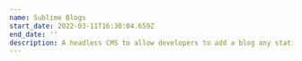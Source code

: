 ```yaml
---
name: Sublime Blogs
start_date: 2022-03-11T16:30:04.659Z
end_date: ''
description: A headless CMS to allow developers to add a blog any static site generator.
---
```

